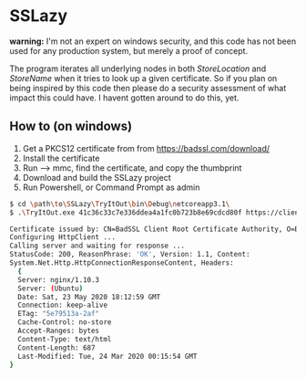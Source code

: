 # SSLazy

**warning:** I'm not an expert on windows security, and this code has not been used for any production system, but merely a proof of concept.

The program iterates all underlying nodes in both *StoreLocation* and *StoreName* when it tries to look up a given certificate. So if you plan on being inspired by this code then please do a security assessment of what impact this could have. I havent gotten around to do this, yet.


## How to (on windows)

1) Get a PKCS12 certificate from from https://badssl.com/download/
2) Install the certificate
3) Run --> mmc, find the certificate, and copy the thumbprint
4) Download and build the SSLazy project
5) Run Powershell, or Command Prompt as admin

```sh
$ cd \path\to\SSLazy\TryItOut\bin\Debug\netcoreapp3.1\
$ .\TryItOut.exe 41c36c33c7e336ddea4a1fc0b723b8e69cdcd80f https://client.badssl.com/

Certificate issued by: CN=BadSSL Client Root Certificate Authority, O=BadSSL, L=San Francisco, $ S=California, C=US
Configuring HttpClient ...
Calling server and waiting for response ...
StatusCode: 200, ReasonPhrase: 'OK', Version: 1.1, Content:
System.Net.Http.HttpConnectionResponseContent, Headers:
  {
  Server: nginx/1.10.3
  Server: (Ubuntu)
  Date: Sat, 23 May 2020 18:12:59 GMT
  Connection: keep-alive
  ETag: "5e79513a-2af"
  Cache-Control: no-store
  Accept-Ranges: bytes
  Content-Type: text/html
  Content-Length: 687
  Last-Modified: Tue, 24 Mar 2020 00:15:54 GMT
}
```

